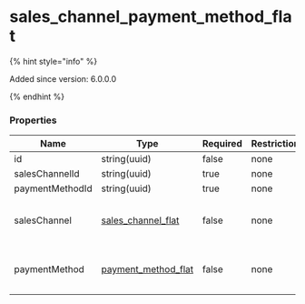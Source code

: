
# sales_channel_payment_method_flat

{% hint style="info" %}

Added since version: 6.0.0.0

{% endhint %}

### Properties

|Name|Type|Required|Restrictions|Description|
|---|---|---|---|---|
|id|string(uuid)|false|none|none|
|salesChannelId|string(uuid)|true|none|none|
|paymentMethodId|string(uuid)|true|none|none|
|salesChannel|[sales_channel_flat](/schema/sales_channel_flat.md)|false|none|Added since version: 6.0.0.0|
|paymentMethod|[payment_method_flat](/schema/payment_method_flat.md)|false|none|Added since version: 6.0.0.0|
